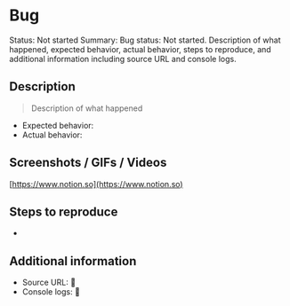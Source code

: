 # Bug

Status: Not started
Summary: Bug status: Not started. Description of what happened, expected behavior, actual behavior, steps to reproduce, and additional information including source URL and console logs.

## Description

> Description of what happened
> 
- Expected behavior:
- Actual behavior:

## Screenshots / GIFs / Videos

[](https://www.notion.so)

[https://www.notion.so](https://www.notion.so)

## Steps to reproduce

- 

## Additional information

- Source URL: 🔗
- Console logs: 🔗